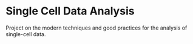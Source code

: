 # Single Cell Data Analysis
Project on the modern techniques and good practices for the analysis of single-cell data.
